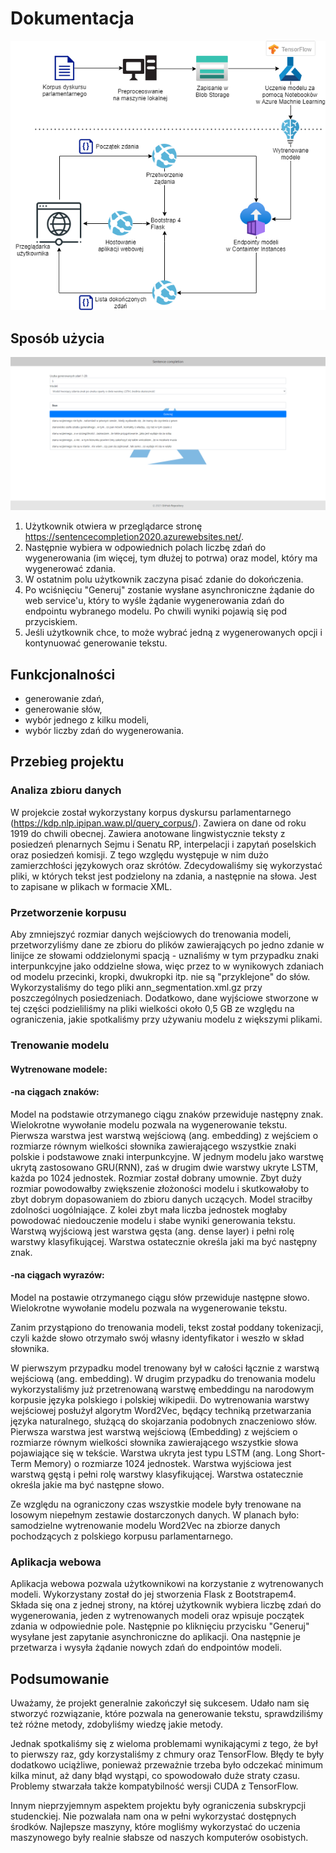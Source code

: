 # Dokumentacja

![](final_scheme.png)

## Sposób użycia

![website.png](website.png)

1. Użytkownik otwiera w przeglądarce stronę https://sentencecompletion2020.azurewebsites.net/.
2. Następnie wybiera w odpowiednich polach liczbę zdań do wygenerowania (im więcej, tym dłużej to potrwa) oraz model, który ma wygenerować zdania.
3. W ostatnim polu użytkownik zaczyna pisać zdanie do dokończenia.
4. Po wciśnięciu "Generuj" zostanie wysłane asynchroniczne żądanie do web service'u, który to wyśle żądanie wygenerowania zdań do endpointu wybranego modelu. Po chwili wyniki pojawią się pod przyciskiem.
5. Jeśli użytkownik chce, to może wybrać jedną z wygenerowanych opcji i kontynuować generowanie tekstu.

## Funkcjonalności

* generowanie zdań,
* generowanie słów,
* wybór jednego z kilku modeli,
* wybór liczby zdań do wygenerowania.

## Przebieg projektu

### Analiza zbioru danych

W projekcie został wykorzystany korpus dyskursu parlamentarnego (https://kdp.nlp.ipipan.waw.pl/query_corpus/). Zawiera on dane od roku 1919 do chwili obecnej. Zawiera anotowane lingwistycznie teksty z posiedzeń plenarnych Sejmu i Senatu RP, interpelacji i zapytań poselskich oraz posiedzeń komisji. Z tego względu występuje w nim dużo zamierzchłości językowych oraz skrótów. Zdecydowaliśmy się wykorzystać pliki, w których tekst jest podzielony na zdania, a następnie na słowa. Jest to zapisane w plikach w formacie XML. 

### Przetworzenie korpusu

Aby zmniejszyć rozmiar danych wejściowych do trenowania modeli, przetworzyliśmy dane ze zbioru do plików zawierających po jedno zdanie w linijce ze słowami oddzielonymi spacją - uznaliśmy w tym przypadku znaki interpunkcyjne jako oddzielne słowa, więc przez to w wynikowych zdaniach od modelu przecinki, kropki, dwukropki itp. nie są "przyklejone" do słów. Wykorzystaliśmy do tego pliki ann_segmentation.xml.gz przy poszczególnych posiedzeniach. Dodatkowo, dane wyjściowe stworzone w tej części podzieliliśmy na pliki wielkości około 0,5 GB ze względu na ograniczenia, jakie spotkaliśmy przy używaniu modelu z większymi plikami.

### Trenowanie modelu

#### Wytrenowane modele:

#### -na ciągach znaków:

Model na podstawie otrzymanego ciągu znaków przewiduje następny znak. Wielokrotne wywołanie modelu pozwala na wygenerowanie tekstu. Pierwsza warstwa jest warstwą wejściową (ang. embedding) z wejściem o rozmiarze równym wielkości słownika zawierającego wszystkie znaki polskie i podstawowe znaki interpunkcyjne. W jednym modelu jako warstwę ukrytą zastosowano GRU(RNN), zaś w drugim dwie warstwy ukryte LSTM, każda po 1024 jednostek. Rozmiar został dobrany umownie. Zbyt duży rozmiar powodowałby zwiększenie złożoności modelu i skutkowałoby to zbyt dobrym dopasowaniem do zbioru danych uczących. Model straciłby zdolności uogólniające. Z kolei zbyt mała liczba jednostek mogłaby powodować niedouczenie modelu i słabe wyniki generowania tekstu. Warstwą wyjściową jest warstwa gęsta (ang. dense layer) i pełni rolę warstwy klasyfikującej. Warstwa ostatecznie określa jaki ma być następny znak.

#### -na ciągach wyrazów:

Model na postawie otrzymanego ciągu słów przewiduje następne słowo. Wielokrotne wywołanie modelu pozwala na wygenerowanie tekstu.

Zanim przystąpiono do trenowania modeli, tekst został poddany tokenizacji, czyli każde słowo otrzymało swój własny identyfikator i weszło w skład słownika.

W pierwszym przypadku model trenowany był w całości łącznie z warstwą wejściową (ang. embedding). W drugim przypadku do trenowania modelu wykorzystaliśmy już przetrenowaną warstwę embeddingu na narodowym korpusie języka polskiego i polskiej wikipedii. Do wytrenowania warstwy wejściowej posłużył algorytm Word2Vec,  będący techniką przetwarzania języka naturalnego, służącą do skojarzania podobnych znaczeniowo słów. Pierwsza warstwa jest warstwą wejściową (Embedding) z wejściem o rozmiarze równym wielkości słownika zawierającego wszystkie słowa pojawiające się w tekście. Warstwa ukryta jest typu LSTM (ang. Long Short-Term Memory) o rozmiarze 1024 jednostek. Warstwa wyjściowa jest warstwą gęstą i pełni rolę warstwy klasyfikującej. Warstwa ostatecznie określa jakie ma być następne słowo.

Ze względu na ograniczony czas wszystkie modele były trenowane na losowym niepełnym zestawie dostarczonych danych. W planach było: samodzielne wytrenowanie modelu Word2Vec na zbiorze danych pochodzących z polskiego korpusu parlamentarnego.

### Aplikacja webowa

Aplikacja webowa pozwala użytkownikowi na korzystanie z wytrenowanych modeli. Wykorzystany został do jej stworzenia Flask z Bootstrapem4. Składa się ona z jednej strony, na której użytkownik wybiera liczbę zdań do wygenerowania, jeden z wytrenowanych modeli oraz wpisuje początek zdania w odpowiednie pole. Następnie po kliknięciu przycisku "Generuj" wysyłane jest zapytanie asynchroniczne do aplikacji. Ona następnie je przetwarza i wysyła żądanie nowych zdań do endpointów modeli.

## Podsumowanie

Uważamy, że projekt generalnie zakończył się sukcesem. Udało nam się stworzyć rozwiązanie, które pozwala na generowanie tekstu, sprawdziliśmy też różne metody, zdobyliśmy wiedzę jakie metody. 

Jednak spotkaliśmy się z wieloma problemami wynikającymi z tego, że był to pierwszy raz, gdy korzystaliśmy z chmury oraz TensorFlow. Błędy te były dodatkowo uciążliwe, ponieważ przeważnie trzeba było odczekać minimum kilka minut, aż dany błąd wystąpi, co spowodowało duże straty czasu. Problemy stwarzała także kompatybilność wersji CUDA z TensorFlow.

Innym nieprzyjemnym aspektem projektu były ograniczenia subskrypcji studenckiej. Nie pozwalała nam ona w pełni wykorzystać dostępnych środków. Najlepsze maszyny, które mogliśmy wykorzystać do uczenia maszynowego były realnie słabsze od naszych komputerów osobistych. 